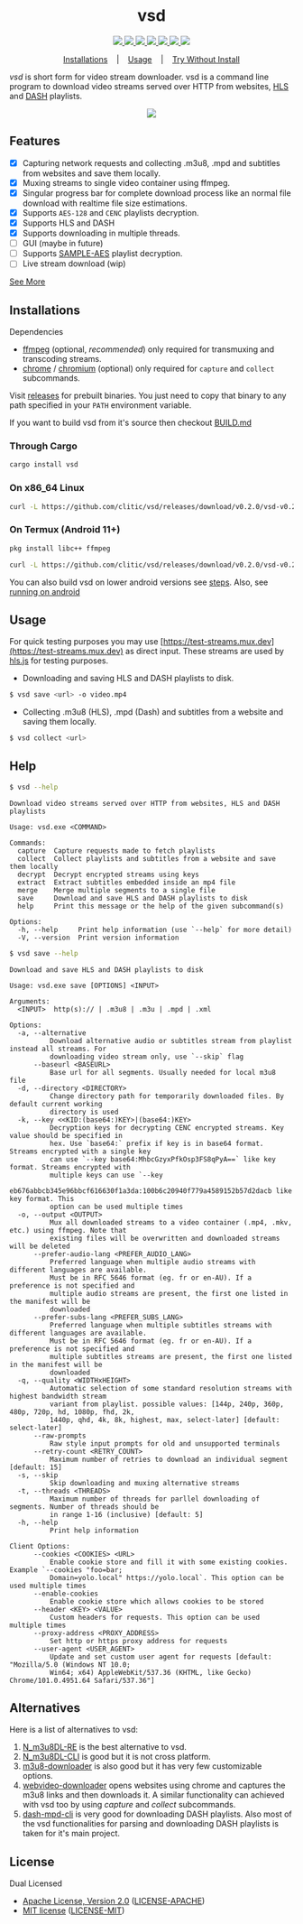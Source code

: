 <h1 align="center">vsd</h1>

<p align="center">
  <a href="https://github.com/clitic/vsd">
    <img src="https://img.shields.io/github/downloads/clitic/vsd/total?logo=github&style=flat-square">
  </a>
  <a href="https://crates.io/crates/vsd">
    <img src="https://img.shields.io/crates/d/vsd?logo=rust&style=flat-square">
  </a>
  <a href="https://crates.io/crates/vsd">
    <img src="https://img.shields.io/crates/v/vsd?style=flat-square">
  </a>
  <a href="https://github.com/clitic/vsd#license">
    <img src="https://img.shields.io/crates/l/vsd?style=flat-square">
  </a>
  <a href="https://github.com/clitic/vsd">
    <img src="https://img.shields.io/github/repo-size/clitic/vsd?logo=github&style=flat-square">
  </a>
  <a href="https://github.com/clitic/vsd">
    <img src="https://img.shields.io/tokei/lines/github/clitic/vsd?style=flat-square">
  </a>
  <a href="https://colab.research.google.com/github/clitic/vsd/blob/main/vsd-on-colab.ipynb">
    <img src="https://img.shields.io/badge/Open%20In%20Colab-F9AB00?logo=googlecolab&color=525252&style=flat-square">
  </a>
</p>

<p align="center">
  <a href="#Installations">Installations</a>
  &nbsp;&nbsp;&nbsp;|&nbsp;&nbsp;&nbsp;
  <a href="#Usage">Usage</a>
  &nbsp;&nbsp;&nbsp;|&nbsp;&nbsp;&nbsp;
  <a href="https://colab.research.google.com/github/clitic/vsd/blob/main/vsd-on-colab.ipynb">Try Without Install</a>
</p>

*vsd* is short form for video stream downloader. vsd is a command line program to download video streams served over HTTP from websites, [HLS](https://howvideo.works/#hls) and [DASH](https://howvideo.works/#dash) playlists.

<p align="center">
  <img src="https://github.com/clitic/vsd/blob/main/images/showcase.gif">
</p>

## Features

- [x] Capturing network requests and collecting .m3u8, .mpd and subtitles from websites and save them locally.
- [x] Muxing streams to single video container using ffmpeg.
- [x] Singular progress bar for complete download process like an normal file download with realtime file size estimations.
- [x] Supports `AES-128` and `CENC` playlists decryption.
- [x] Supports HLS and DASH
- [x] Supports downloading in multiple threads.
- [ ] GUI (maybe in future)
- [ ] Supports [SAMPLE-AES](https://developer.apple.com/library/archive/documentation/AudioVideo/Conceptual/HLS_Sample_Encryption/Encryption/Encryption.html) playlist decryption.
- [ ] Live stream download (wip)

<a href="#Help">See More</a>

## Installations
  
Dependencies

- [ffmpeg](https://www.ffmpeg.org/download.html) (optional, *recommended*) only required for transmuxing and transcoding streams.
- [chrome](https://www.google.com/chrome) / [chromium](https://www.chromium.org/getting-involved/download-chromium/) (optional) only required for `capture` and `collect` subcommands. 

Visit [releases](https://github.com/clitic/vsd/releases) for prebuilt binaries. You just need to copy that binary to any path specified in your `PATH` environment variable.

If you want to build vsd from it's source then checkout [BUILD.md](https://github.com/clitic/vsd/blob/main/BUILD.md)

### Through Cargo

```bash
cargo install vsd
```

### On x86_64 Linux

```bash
curl -L https://github.com/clitic/vsd/releases/download/v0.2.0/vsd-v0.2.0-x86_64-unknown-linux-musl.tar.gz | tar xz
```

### On Termux (Android 11+)

```bash
pkg install libc++ ffmpeg
```

```bash
curl -L https://github.com/clitic/vsd/releases/download/v0.2.0/vsd-v0.2.0-aarch64-linux-android-termux.tar.gz | tar xz -C $PREFIX/bin
```

You can also build vsd on lower android versions see [steps](https://github.com/clitic/vsd/blob/main/BUILD.md#android-on-termux).
Also, see [running on android](https://github.com/clitic/vsd/blob/main/docs/running-on-android.md)

## Usage

For quick testing purposes you may use [https://test-streams.mux.dev](https://test-streams.mux.dev) as direct input. These streams are used by [hls.js](https://github.com/video-dev/hls.js) for testing purposes.

- Downloading and saving HLS and DASH playlists to disk.

```bash
$ vsd save <url> -o video.mp4
```

- Collecting .m3u8 (HLS), .mpd (Dash) and subtitles from a website and saving them locally.

```bash
$ vsd collect <url>
```

## Help

```bash
$ vsd --help
```

```
Download video streams served over HTTP from websites, HLS and DASH playlists

Usage: vsd.exe <COMMAND>

Commands:
  capture  Capture requests made to fetch playlists
  collect  Collect playlists and subtitles from a website and save them locally
  decrypt  Decrypt encrypted streams using keys
  extract  Extract subtitles embedded inside an mp4 file
  merge    Merge multiple segments to a single file
  save     Download and save HLS and DASH playlists to disk
  help     Print this message or the help of the given subcommand(s)

Options:
  -h, --help     Print help information (use `--help` for more detail)
  -V, --version  Print version information
```

```bash
$ vsd save --help
```

```
Download and save HLS and DASH playlists to disk

Usage: vsd.exe save [OPTIONS] <INPUT>

Arguments:
  <INPUT>  http(s):// | .m3u8 | .m3u | .mpd | .xml

Options:
  -a, --alternative
          Download alternative audio or subtitles stream from playlist instead all streams. For
          downloading video stream only, use `--skip` flag
      --baseurl <BASEURL>
          Base url for all segments. Usually needed for local m3u8 file
  -d, --directory <DIRECTORY>
          Change directory path for temporarily downloaded files. By default current working
          directory is used
  -k, --key <<KID:(base64:)KEY>|(base64:)KEY>
          Decryption keys for decrypting CENC encrypted streams. Key value should be specified in
          hex. Use `base64:` prefix if key is in base64 format. Streams encrypted with a single key
          can use `--key base64:MhbcGzyxPfkOsp3FS8qPyA==` like key format. Streams encrypted with
          multiple keys can use `--key
          eb676abbcb345e96bbcf616630f1a3da:100b6c20940f779a4589152b57d2dacb like key format. This
          option can be used multiple times
  -o, --output <OUTPUT>
          Mux all downloaded streams to a video container (.mp4, .mkv, etc.) using ffmpeg. Note that
          existing files will be overwritten and downloaded streams will be deleted
      --prefer-audio-lang <PREFER_AUDIO_LANG>
          Preferred language when multiple audio streams with different languages are available.
          Must be in RFC 5646 format (eg. fr or en-AU). If a preference is not specified and
          multiple audio streams are present, the first one listed in the manifest will be
          downloaded
      --prefer-subs-lang <PREFER_SUBS_LANG>
          Preferred language when multiple subtitles streams with different languages are available.
          Must be in RFC 5646 format (eg. fr or en-AU). If a preference is not specified and
          multiple subtitles streams are present, the first one listed in the manifest will be
          downloaded
  -q, --quality <WIDTHxHEIGHT>
          Automatic selection of some standard resolution streams with highest bandwidth stream
          variant from playlist. possible values: [144p, 240p, 360p, 480p, 720p, hd, 1080p, fhd, 2k,
          1440p, qhd, 4k, 8k, highest, max, select-later] [default: select-later]
      --raw-prompts
          Raw style input prompts for old and unsupported terminals
      --retry-count <RETRY_COUNT>
          Maximum number of retries to download an individual segment [default: 15]
  -s, --skip
          Skip downloading and muxing alternative streams
  -t, --threads <THREADS>
          Maximum number of threads for parllel downloading of segments. Number of threads should be
          in range 1-16 (inclusive) [default: 5]
  -h, --help
          Print help information

Client Options:
      --cookies <COOKIES> <URL>
          Enable cookie store and fill it with some existing cookies. Example `--cookies "foo=bar;
          Domain=yolo.local" https://yolo.local`. This option can be used multiple times
      --enable-cookies
          Enable cookie store which allows cookies to be stored
      --header <KEY> <VALUE>
          Custom headers for requests. This option can be used multiple times
      --proxy-address <PROXY_ADDRESS>
          Set http or https proxy address for requests
      --user-agent <USER_AGENT>
          Update and set custom user agent for requests [default: "Mozilla/5.0 (Windows NT 10.0;
          Win64; x64) AppleWebKit/537.36 (KHTML, like Gecko) Chrome/101.0.4951.64 Safari/537.36"]
```

## Alternatives

Here is a list of alternatives to vsd:

1. [N_m3u8DL-RE](https://github.com/nilaoda/N_m3u8DL-RE) is the best alternative to vsd.
2. [N_m3u8DL-CLI](https://github.com/nilaoda/N_m3u8DL-CLI) is good but it is not cross platform.
3. [m3u8-downloader](https://github.com/llychao/m3u8-downloader) is also good but it has very few customizable options.
4. [webvideo-downloader](https://github.com/jaysonlong/webvideo-downloader) opens websites using chrome and captures the m3u8 links and then downloads it. A similar functionality can achieved with vsd too by using *capture* and *collect* subcommands.
5. [dash-mpd-cli](https://github.com/emarsden/dash-mpd-cli) is very good for downloading DASH playlists. Also most of the vsd functionalities for parsing and downloading DASH playlists is taken for it's main project.

## License

Dual Licensed

- [Apache License, Version 2.0](https://www.apache.org/licenses/LICENSE-2.0) ([LICENSE-APACHE](LICENSE-APACHE))
- [MIT license](https://opensource.org/licenses/MIT) ([LICENSE-MIT](LICENSE-MIT))
